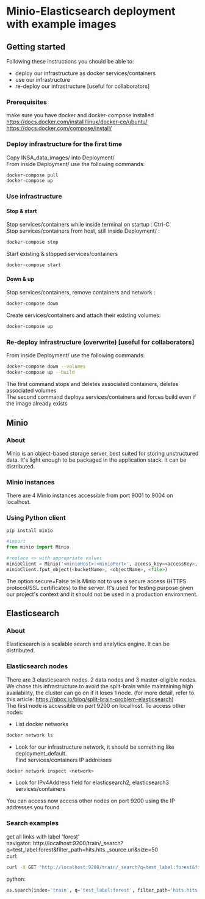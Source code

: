# Minio-Elasticsearch deployment with example images

## Getting started
Following these instructions you should be able to:
- deploy our infrastructure as docker services/containers
- use our infrastructure
- re-deploy our infrastructure [useful for collaborators]

### Prerequisites
make sure you have docker and docker-compose installed  
https://docs.docker.com/install/linux/docker-ce/ubuntu/  
https://docs.docker.com/compose/install/

### Deploy infrastructure for the first time
Copy INSA_data_images/ into Deployment/  
From inside Deployment/ use the following commands:  
```bash
docker-compose pull
docker-compose up
```
### Use infrastructure
#### Stop & start
Stop services/containers while inside terminal on startup : Ctrl-C  
Stop services/containers from host, still inside Deployment/ :
```bash
docker-compose stop
```

Start existing & stopped services/containers
```bash
docker-compose start
```
#### Down & up
Stop services/containers, remove containers and network :
```bash
docker-compose down
```

Create services/containers and attach their existing volumes:
```bash
docker-compose up
```

### Re-deploy infrastructure (overwrite)  [useful for collaborators]
From inside Deployment/ use the following commands:  
```bash
docker-compose down --volumes
docker-compose up --build
```
The first command stops and deletes associated containers, deletes associated volumes  
The second command deploys services/containers and forces build even if the image already exists


## Minio

### About
Minio is an object-based storage server, best suited for storing unstructured data. It's light enough to be packaged in the application stack. It can be distributed.

### Minio instances
There are 4 Minio instances accessible from port 9001 to 9004 on localhost.

### Using Python client
```bash
pip install minio
```
```python
#import
from minio import Minio  

#replace <> with appropriate values
minioClient = Minio('<minioHost>:<minioPort>', access_key=<accessKey>, secret_key=<secretKey>, secure=False)
minioClient.fput_object(<bucketName>, <objectName>, <file>)
```
The option secure=False tells Minio not to use a secure access (HTTPS protocol/SSL certificates) to the server. It's used for testing purpose given our project's context and it should not be used in a production environment.

## Elasticsearch 

### About
Elasticsearch is a scalable search and analytics engine. It can be distributed.

### Elasticsearch nodes
There are 3 elasticsearch nodes. 2 data nodes and 3 master-eligible nodes. We chose this infrastructure to avoid the split-brain while maintaining high availability, the cluster can go on if it loses 1 node. (for more detail, refer to this article: https://qbox.io/blog/split-brain-problem-elasticsearch)  
The first node is accessible on port 9200 on localhost.
To access other nodes: 
- List docker networks
```bash
docker network ls
```
- Look for our infrastructure network, it should be something like deployment_default.  
Find services/containers IP addresses
```bash
docker network inspect <network>
```
- Look for IPv4Address field for elasticsearch2, elasticsearch3 services/containers

You can access now access other nodes on port 9200 using the IP addresses you found

### Search examples
get all links with label 'forest'  
navigator: http://localhost:9200/train/_search?q=test_label:forest&filter_path=hits.hits._source.url&size=50  
curl: 
```bash
curl -X GET "http://localhost:9200/train/_search?q=test_label:forest&filter_path=hits.hits._source.url&size=50"
```
python:
```python
es.search(index='train', q='test_label:forest', filter_path='hits.hits._source.url',size=50)
````
